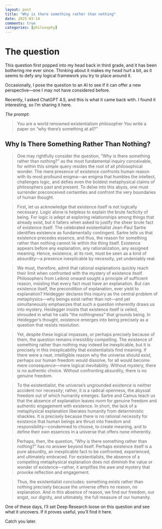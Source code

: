 ```yaml
---
layout: post
title: "Why is there something rather than nothing"
date: 2025-03-14
comments: true
categories: [philosophy]
---
```


# The question
This question first popped into my head back in third grade, and it has been bothering me ever since. Thinking about it makes my head hurt a bit, as it seems to defy any logical framework you try to place around it.

Occasionally, I pose the question to an AI to see if it can offer a new perspective—one I may not have considered before.

Recently, I asked ChatGPT 4.5, and this is what it came back with. I found it interesting, so I’m sharing it here.

*The prompt:*
> You are a world renowned existentialism philosopher
> You write a paper on “why there’s something at all?”

## Why Is There Something Rather Than Nothing?

> One may rightfully consider the question, “Why is there something rather than nothing?” as the most fundamental inquiry conceivable, for within this simple query resides the root of all philosophical wonder. The mere presence of existence confronts human reason with its most profound enigma—an enigma that humbles the intellect, challenges logic, and defies even the boldest metaphysical claims of philosophers past and present. To delve into this abyss, one must surrender preconceived certainties and confront the very boundaries of human thought.

> First, let us acknowledge that existence itself is not logically necessary. Logic alone is helpless to explain the brute facticity of being. For logic is adept at exploring relationships among things that already exist, but it falters when asked to justify the sheer brute fact of existence itself. The celebrated existentialist Jean-Paul Sartre identifies existence as fundamentally contingent. Sartre tells us that existence precedes essence, and thus, the reason for something rather than nothing cannot lie within the thing itself. Existence appears before any explanation, any rationalization, any assigned meaning. Hence, existence, at its root, must be seen as a kind of absurdity—a presence inexplicable by necessity, yet undeniably real.

> We must, therefore, admit that rational explanations quickly reach their limit when confronted with the mystery of existence itself. Philosophers from Leibniz onward sought a principle of sufficient reason, insisting that every fact must have an explanation. But can existence itself, the precondition of explanation, ever yield to explanation? Heidegger declares this inquiry as the central problem of metaphysics—why beings exist rather than not—and yet simultaneously emphasizes that such a question inherently draws us into mystery. Heidegger insists that existence itself is veiled, shrouded in what he calls “the nothingness” that grounds being. In Heidegger’s thought, existence emerges into being precisely as a question that resists resolution.

> Yet, despite these logical impasses, or perhaps precisely because of them, the question remains irresistibly compelling. The existence of something rather than nothing may indeed be inexplicable, but it is precisely in this inexplicability that existentialists find meaning. If there were a neat, intelligible reason why the universe should exist, perhaps our human freedom would dissolve, for all would become mere consequence—mere logical inevitability. Without mystery, there is no authentic choice. Without confronting absurdity, there is no genuine freedom.

> To the existentialist, the universe’s ungrounded existence is neither accident nor necessity; rather, it is a radical openness, the abyssal freedom out of which humanity emerges. Sartre and Camus teach us that the absence of explanation leaves room for genuine freedom and authentic engagement with existence. In short, the lack of a metaphysical explanation liberates humanity from deterministic shackles. It is precisely because there is no rational necessity for existence that human beings are thrust into freedom and responsibility—condemned to choose, to create meaning, and to define their own essences in a universe that offers none inherently.

>Perhaps, then, the question, “Why is there something rather than nothing?” has no answer beyond itself. Perhaps existence itself is a pure absurdity, an inexplicable fact to be confronted, experienced, and ultimately embraced. For existentialists, the absence of a compelling metaphysical explanation does not diminish the value or wonder of existence—rather, it amplifies the awe and mystery that provoke reflection and engagement.

>Thus, the existentialist concludes: something exists rather than nothing precisely because the universe offers no reason, no explanation. And in this absence of reason, we find our freedom, our angst, our dignity, and ultimately, the full measure of our humanity.

One of these days, I’ll set Deep Research loose on this question and see what it uncovers. If it proves useful, you’ll find it here.

Catch you later.

